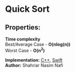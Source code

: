 # Quick Sort

## Properties:

__Time complexity__ </br>
 Best/Average Case - __O(nlog(n))__ </br> Worst Case - __O(n<sup>2</sup>)__</br>

__Implementation:__ [C++](../QuickSort/CPP/QuickSort.cpp), [Swift](../QuickSort/Swift/QuickSort.swift) <br>
__Author:__ Shahriar Nasim Nafi
